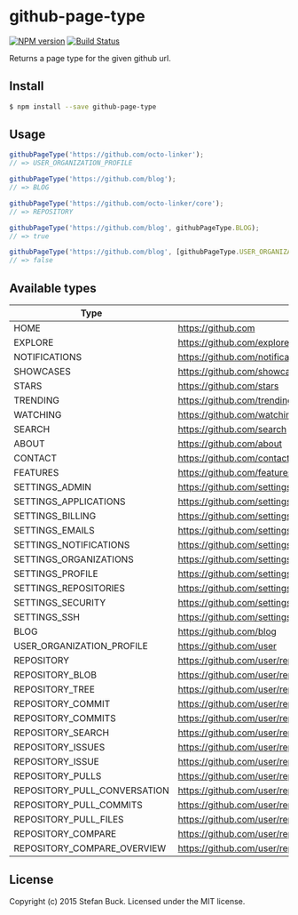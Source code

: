 # github-page-type
[![NPM version][npm-image]][npm-url] [![Build Status][travis-image]][travis-url]

Returns a page type for the given github url.



## Install

```bash
$ npm install --save github-page-type
```



## Usage

```js
githubPageType('https://github.com/octo-linker');
// => USER_ORGANIZATION_PROFILE

githubPageType('https://github.com/blog');
// => BLOG

githubPageType('https://github.com/octo-linker/core');
// => REPOSITORY

githubPageType('https://github.com/blog', githubPageType.BLOG);
// => true

githubPageType('https://github.com/blog', [githubPageType.USER_ORGANIZATION_PROFILE]);
// => false
```



## Available types

Type|Sample
---|---
HOME|https://github.com
EXPLORE|https://github.com/explore
NOTIFICATIONS|https://github.com/notifications
SHOWCASES|https://github.com/showcases
STARS|https://github.com/stars
TRENDING|https://github.com/trending
WATCHING|https://github.com/watching
SEARCH|https://github.com/search
ABOUT|https://github.com/about
CONTACT|https://github.com/contact
FEATURES|https://github.com/features
SETTINGS_ADMIN|https://github.com/settings/admin
SETTINGS_APPLICATIONS|https://github.com/settings/applications
SETTINGS_BILLING|https://github.com/settings/billing
SETTINGS_EMAILS|https://github.com/settings/emails
SETTINGS_NOTIFICATIONS|https://github.com/settings/notifications
SETTINGS_ORGANIZATIONS|https://github.com/settings/organizations
SETTINGS_PROFILE|https://github.com/settings/profile
SETTINGS_REPOSITORIES|https://github.com/settings/repositories
SETTINGS_SECURITY|https://github.com/settings/security
SETTINGS_SSH|https://github.com/settings/ssh
BLOG|https://github.com/blog
USER_ORGANIZATION_PROFILE|https://github.com/user
REPOSITORY|https://github.com/user/repo
REPOSITORY_BLOB|https://github.com/user/repo/blob/master/file
REPOSITORY_TREE|https://github.com/user/repo/tree/master/folder
REPOSITORY_COMMIT|https://github.com/user/repo/commit/4a30c6606465e294d1ae1c9ca394ba03368928f7
REPOSITORY_COMMITS|https://github.com/user/repo/commits/master
REPOSITORY_SEARCH|https://github.com/user/repo/search
REPOSITORY_ISSUES|https://github.com/user/repo/issues
REPOSITORY_ISSUE|https://github.com/user/repo/issues/123
REPOSITORY_PULLS|https://github.com/user/repo/pulls
REPOSITORY_PULL_CONVERSATION|https://github.com/user/repo/pull/123
REPOSITORY_PULL_COMMITS|https://github.com/user/repo/pull/123/commits
REPOSITORY_PULL_FILES|https://github.com/user/repo/pull/123/files
REPOSITORY_COMPARE|https://github.com/user/repo/compare/master...dev
REPOSITORY_COMPARE_OVERVIEW|https://github.com/user/repo/compare



## License

Copyright (c) 2015 Stefan Buck. Licensed under the MIT license.



[npm-url]: https://npmjs.org/package/github-page-type
[npm-image]: https://badge.fury.io/js/github-page-type.svg
[travis-url]: https://travis-ci.org/octo-linker/github-page-type
[travis-image]: https://travis-ci.org/octo-linker/github-page-type.svg?branch=master
